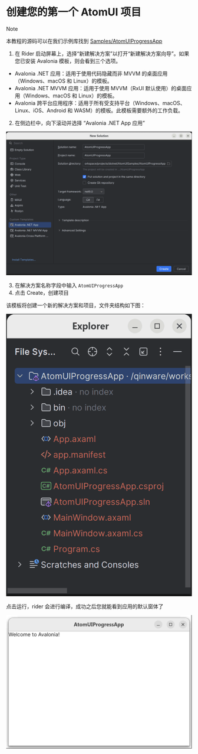 # 创建您的第一个 AtomUI 项目

> [!NOTE]
> 本教程的源码可以在我们示例库找到 [Samples/AtomUIProgressApp](https://github.com/chinware/AtomUI.Samples/tree/develop/AtomUIProgressApp)

1. 在 Rider 启动屏幕上，选择“新建解决方案”以打开“新建解决方案向导”。如果您已安装 Avalonia 模板，则会看到三个选项。

- Avalonia .NET 应用：适用于使用代码隐藏而非 MVVM 的桌面应用（Windows、macOS 和 Linux）的模板。
- Avalonia .NET MVVM 应用：适用于使用 MVVM（RxUI 默认使用）的桌面应用（Windows、macOS 和 Linux）的模板。
- Avalonia 跨平台应用程序：适用于所有受支持平台（Windows、macOS、Linux、iOS、Android 和 WASM）的模板。此模板需要额外的工作负载。

2. 在侧边栏中，向下滚动并选择 “Avalonia .NET App 应用”

![create sln rider](images/create-sln-rider.png)

3. 在解决方案名称字段中输入 `AtomUIProgressApp`
4. 点击 Create，创建项目

该模板将创建一个新的解决方案和项目，文件夹结构如下图：

![sln structure](images/sln-structure.png)

点击运行，rider 会进行编译，成功之后您就能看到应用的默认窗体了

![default app win](images/default-app-win.png)